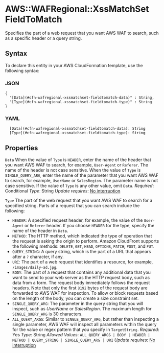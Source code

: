 # AWS::WAFRegional::XssMatchSet FieldToMatch<a name="aws-properties-wafregional-xssmatchset-fieldtomatch"></a>

Specifies the part of a web request that you want AWS WAF to search, such as a specific header or a query string\.

## Syntax<a name="aws-properties-wafregional-xssmatchset-fieldtomatch-syntax"></a>

To declare this entity in your AWS CloudFormation template, use the following syntax:

### JSON<a name="aws-properties-wafregional-xssmatchset-fieldtomatch-syntax.json"></a>

```
{
  "[Data](#cfn-wafregional-xssmatchset-fieldtomatch-data)" : String,
  "[Type](#cfn-wafregional-xssmatchset-fieldtomatch-type)" : String
}
```

### YAML<a name="aws-properties-wafregional-xssmatchset-fieldtomatch-syntax.yaml"></a>

```
  [Data](#cfn-wafregional-xssmatchset-fieldtomatch-data): String
  [Type](#cfn-wafregional-xssmatchset-fieldtomatch-type): String
```

## Properties<a name="aws-properties-wafregional-xssmatchset-fieldtomatch-properties"></a>

`Data`  <a name="cfn-wafregional-xssmatchset-fieldtomatch-data"></a>
When the value of `Type` is `HEADER`, enter the name of the header that you want AWS WAF to search, for example, `User-Agent` or `Referer`\. The name of the header is not case sensitive\.
When the value of `Type` is `SINGLE_QUERY_ARG`, enter the name of the parameter that you want AWS WAF to search, for example, `UserName` or `SalesRegion`\. The parameter name is not case sensitive\.
If the value of `Type` is any other value, omit `Data`\.
*Required*: Conditional
*Type*: String
*Update requires*: [No interruption](https://docs.aws.amazon.com/AWSCloudFormation/latest/UserGuide/using-cfn-updating-stacks-update-behaviors.html#update-no-interrupt)

`Type`  <a name="cfn-wafregional-xssmatchset-fieldtomatch-type"></a>
The part of the web request that you want AWS WAF to search for a specified string\. Parts of a request that you can search include the following:
+  `HEADER`: A specified request header, for example, the value of the `User-Agent` or `Referer` header\. If you choose `HEADER` for the type, specify the name of the header in `Data`\.
+  `METHOD`: The HTTP method, which indicated the type of operation that the request is asking the origin to perform\. Amazon CloudFront supports the following methods: `DELETE`, `GET`, `HEAD`, `OPTIONS`, `PATCH`, `POST`, and `PUT`\.
+  `QUERY_STRING`: A query string, which is the part of a URL that appears after a `?` character, if any\.
+  `URI`: The part of a web request that identifies a resource, for example, `/images/daily-ad.jpg`\.
+  `BODY`: The part of a request that contains any additional data that you want to send to your web server as the HTTP request body, such as data from a form\. The request body immediately follows the request headers\. Note that only the first `8192` bytes of the request body are forwarded to AWS WAF for inspection\. To allow or block requests based on the length of the body, you can create a size constraint set\.
+  `SINGLE_QUERY_ARG`: The parameter in the query string that you will inspect, such as *UserName* or *SalesRegion*\. The maximum length for `SINGLE_QUERY_ARG` is 30 characters\.
+  `ALL_QUERY_ARGS`: Similar to `SINGLE_QUERY_ARG`, but rather than inspecting a single parameter, AWS WAF will inspect all parameters within the query for the value or regex pattern that you specify in `TargetString`\.
*Required*: Yes
*Type*: String
*Allowed Values*: `ALL_QUERY_ARGS | BODY | HEADER | METHOD | QUERY_STRING | SINGLE_QUERY_ARG | URI`
*Update requires*: [No interruption](https://docs.aws.amazon.com/AWSCloudFormation/latest/UserGuide/using-cfn-updating-stacks-update-behaviors.html#update-no-interrupt)
